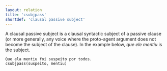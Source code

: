 ```yaml
---
layout: relation
title: 'csubjpass'
shortdef: 'clausal passive subject'
---
```


A clausal passive subject is a clausal syntactic subject of a passive
clause (or more generally, any voice where the proto-agent argument does not become the subject 
of the clause). In the example below, *que ele mentiu* is the subject.

~~~ sdparse
Que ela mentiu foi suspeito por todos.
csubjpass(suspeito, mentiu)
~~~
<!-- Interlanguage links updated Út zář 29 20:43:15 CEST 2020 -->
